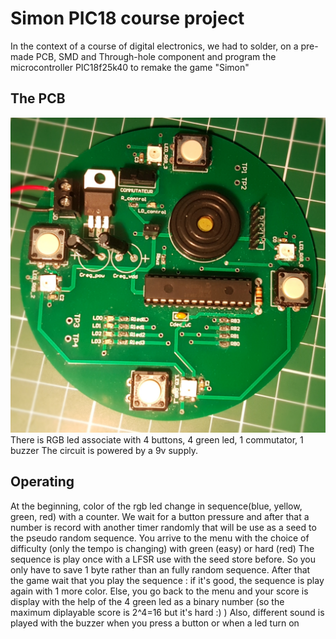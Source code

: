 # Simon PIC18 course project
In the context of a course of digital electronics, we had to solder, on a pre-made PCB, SMD and Through-hole component and program the microcontroller PIC18f25k40 to remake the game "Simon"

## The PCB
![alt text](https://github.com/LeoAda/Simon_PIC18_course_project/blob/main/pcb_picture.jpg "PCB picture")
There is RGB led associate with 4 buttons, 4 green led, 1 commutator, 1 buzzer
The circuit is powered by a 9v supply.

## Operating
At the beginning, color of the rgb led change in sequence(blue, yellow, green, red) with a counter. We wait for a button pressure and after that a number is record with another timer randomly that will be use as a seed to the pseudo random sequence.
You arrive to the menu with the choice of difficulty (only the tempo is changing) with green (easy) or hard (red)
The sequence is play once with a LFSR use with the seed store before. So you only have to save 1 byte rather than an fully random sequence.
After that the game wait that you play the sequence : if it's good, the sequence is play again with 1 more color. Else, you go back to the menu and your score is display with the help of the 4 green led as a binary number (so the maximum diplayable score is 2^4=16 but it's hard :) )
Also, different sound is played with the buzzer when you press a button or when a led turn on
